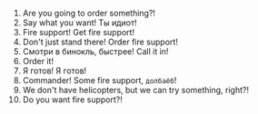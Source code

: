 1. Are you going to order something?!
2. Say what you want! Ты идиот!
3. Fire support! Get fire support!
4. Don't just stand there! Order fire support!
5. Смотри в бинокль, быстрее! Call it in!
6. Order it!
7. Я готов! Я готов!
8. Commander! Some fire support, `долбаёб`!
9. We don't have helicopters, but we can try something, right?!
10. Do you want fire support?!